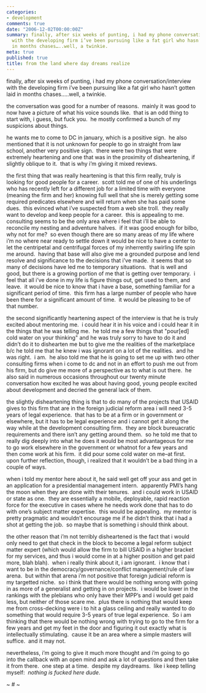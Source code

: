 ```yaml
---
categories:
- development
comments: true
date: "2006-12-02T00:00:00Z"
summary: finally, after six weeks of punting, i had my phone conversation/interview
  with the developing firm i’ve been pursuing like a fat girl who hasn’t gotten laid
  in months chases…..well, a twinkie.
meta: true
published: true
title: from the land where day dreams realize
---
```


finally, after six weeks of punting, i had my phone conversation/interview with the developing firm i’ve been pursuing like a fat girl who hasn’t gotten laid in months chases…..well, a twinkie.

the conversation was good for a number of reasons.  mainly it was good to now have a picture of what his voice sounds like.  that is an odd thing to start with, i guess, but fuck you.  he mostly confirmed a bunch of my suspicions about things.  

he wants me to come to DC in january, which is a positive sign.  he also mentioned that it is not unknown for people to go in straight from law school, another very positive sign.  there were two things that were extremely heartening and one that was in the proximity of disheartening, if slightly oblique to it.  that is why i’m giving it mixed reviews.  

the first thing that was really heartening is that this firm really, truly is looking for good people for a career.  scott told me of one of his underlings who has recently left for a different job for a limited time with everyone (meaning the firm and her) knowing full well that she is merely getting some required predicates elsewhere and will return when she has paid some dues.  this evinced what i’ve suspected from a web site troll.  they really want to develop and keep people for a career.  this is appealing to me.  consulting seems to be the only area where i feel that i’ll be able to reconcile my nesting and adventure halves.  if it was good enough for bilbo, why not for me?  so even though there are so many areas of my life where i’m no where near ready to settle down it would be nice to have a center to let the centripetal and centrifugal forces of my inherrently swirling life spin me around.  having that base will also give me a grounded purpose and lend resolve and significance to the decisions that i’ve made.  it seems that so many of decisions have led me to temporary situations.  that is well and good, but there is a growing portion of me that is getting over temporary.  i feel that all i’ve done in my life is figure things out, get used to them, and leave.  it would be nice to know that i have a base, something familiar for a significant period of time.  this firm has a large number of people who have been there for a significant amount of time.  it would be pleasing to be of that number.

the second significantly heartening aspect of the interview is that he is truly excited about mentoring me.  i could hear it in his voice and i could hear it in the things that he was telling me.  he told me a few things that "pour[ed] cold water on your thinking" and he was truly sorry to have to do it and didn’t do it to dishearten me but to give me the realities of the marketplace b/c he told me that he knew i was ignorant on a lot of the realities.  and he was right.  i am.  he also told me that he is going to set me up with two other consulting firms when i come to dc and not in an effort to push me out from his firm, but do give me more of a perspective as to what is out there.  he also said in numerous occasions throughout our twenty minute conversation how excited he was about having good, young people excited about development and decried the general lack of them.  

the slightly disheartening thing is that to do many of the projects that USAID gives to this firm that are in the foreign judicial reform area i will need 3-5 years of legal experience.  that has to be at a firm or in government or elsewhere, but it has to be legal experience and i cannot get it along the way while at the development consulting firm.  they are block bureuacratic requirements and there isn’t any getting around them.  so he told me that to really dig deeply into what he does it would be most advantageous for me to go work elsewhere in the government or whatnot for a few years and then come work at his firm.  it did pour some cold water on me–at first.  upon further reflection, though, i realized that it wouldn’t be a bad thing in a couple of ways.

when i told my mentor here about it, he said well get off your ass and get in an application for a presidential management intern.  apparently PMI’s hang the moon when they are done with their tenures.  and i could work in USAID or state as one.  they are essentially a mobile, deployable, rapid reaction force for the executive in cases where he needs work done that has to do with one’s subject matter expertise.  this would be appealing.  my mentor is pretty pragmatic and wouldn’t encourage me if he didn’t think that i had a shot at getting the job.  so maybe that is something i should think about.

the other reason that i’m not terribly disheartened is the fact that i would only need to get that check in the block to become a legal reform subject matter expert (which would allow the firm to bill USAID in a higher bracket for my services, and thus i would come in at a higher position and get paid more, blah blah).  when i really think about it, i am ignorant.  i know that i want to be in the democracy/governance/conflict management/rule of law arena.  but within that arena i’m not positive that foreign judicial reform is my targetted niche.  so i think that there would be nothing wrong with going in as more of a generalist and getting in on projects.  i would be lower in the rankings with the plebians who only have their MPP’s and i would get paid less, but neither of those scare me.  plus there is nothing that would keep me from cross-decking were i to hit a glass ceiling and really wanted to do something that would require 3-5 years of true legal experience.  So i am thinking that there would be nothing wrong with trying to go to the firm for a few years and get my feet in the door and figuring it out exactly what is intellectually stimulating.  cause it be an area where a simple masters will suffice.  and it may not.  

nevertheless, i’m going to give it much more thought and i’m going to go into the callback with an open mind and ask a lot of questions and then take it from there.  one step at a time.  despite my daydreams.  like i keep telling myself:  *nothing is fucked here dude*.  

~ # ~